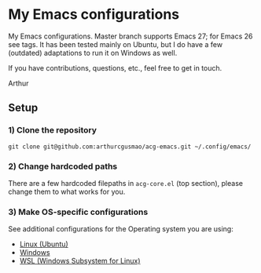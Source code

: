 # My Emacs configurations

My Emacs configurations. Master branch supports Emacs 27; for Emacs 26 see
tags. It has been tested mainly on Ubuntu, but I do have a few (outdated)
adaptations to run it on Windows as well.

If you have contributions, questions, etc., feel free to get in touch.

Arthur


## Setup

### 1) Clone the repository

```console
git clone git@github.com:arthurcgusmao/acg-emacs.git ~/.config/emacs/
```

### 2) Change hardcoded paths

There are a few hardcoded filepaths in `acg-core.el` (top section), please
change them to what works for you.

### 3) Make OS-specific configurations

See additional configurations for the Operating system you are using:

- [Linux (Ubuntu)](./others/linux/)
- [Windows](./others/windows/)
- [WSL (Windows Subsystem for Linux)](./others/wsl/)

